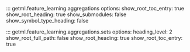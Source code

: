 ::: getml.feature_learning.aggregations
    options:
      show_root_toc_entry: true
      show_root_heading: true
      show_submodules: false
      show_symbol_type_heading: false


::: getml.feature_learning.aggregations.sets
    options:
      heading_level: 2
      show_root_full_path: false
      show_root_heading: true
      show_root_toc_entry: true

